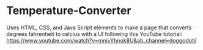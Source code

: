 # Temperature-Converter
Uses HTML, CSS, and Java Script elements to make a page that converts degrees fahrenheit to celcius with a UI following this YouTube tutorial: 
https://www.youtube.com/watch?v=mnivYhnok8U&ab_channel=doggodotjl
